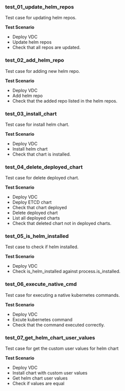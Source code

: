 ### test_01_update_helm_repos

Test case for updating helm repos.

**Test Scenario**

- Deploy VDC
- Update helm repos
- Check that all repos are updated.

### test_02_add_helm_repo

Test case for adding new helm repo.

**Test Scenario**

- Deploy VDC
- Add helm repo
- Check that the added repo listed in the helm repos.

### test_03_install_chart

Test case for install helm chart.

**Test Scenario**

- Deploy VDC
- Install helm chart
- Check that chart is installed.

### test_04_delete_deployed_chart

Test case for delete deployed chart.

**Test Scenario**

- Deploy VDC
- Deploy ETCD chart
- Check that chart deployed
- Delete deployed chart
- List all deployed charts
- Check that deleted chart not in deployed charts.

### test_05_is_helm_installed

Test case to check if helm installed.

**Test Scenario**

- Deploy VDC
- Check is_helm_installed against process.is_installed.

### test_06_execute_native_cmd

Test case for executing a native kubernetes commands.

**Test Scenario**

- Deploy VDC
- Excute kubernetes command
- Check that the command executed correctly.

### test_07_get_helm_chart_user_values

Test case for get the custom user values for helm chart

**Test Scenario**

- Deploy VDC
- Install chart with custom user values
- Get helm chart user values
- Check if values are equal

